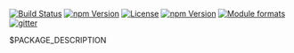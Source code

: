 [![Build Status](https://travis-ci.org/bootstrap-styled/login-form.svg?branch=master)](https://travis-ci.org/bootstrap-styled/login-form)
[![npm Version](https://img.shields.io/npm/v/@bootstrap-styled/login-form.svg?style=flat)](https://www.npmjs.com/package/@bootstrap-styled/login-form)
[![License](https://img.shields.io/npm/l/@bootstrap-styled/login-form.svg?style=flat)](https://www.npmjs.com/package/@bootstrap-styled/login-form)
[![npm Version](https://img.shields.io/node/v/@bootstrap-styled/login-form.svg?style=flat)](https://www.npmjs.com/package/@bootstrap-styled/login-form)
[![Module formats](https://img.shields.io/badge/module%20formats-umd%2C%20cjs%2C%20esm-green.svg?style=flat)](https://www.npmjs.com/package/@bootstrap-styled/login-form)
[![gitter](https://badges.gitter.im/bootstrap-styled/bootstrap-styled.svg)](https://gitter.im/bootstrap-styled)

$PACKAGE_DESCRIPTION
